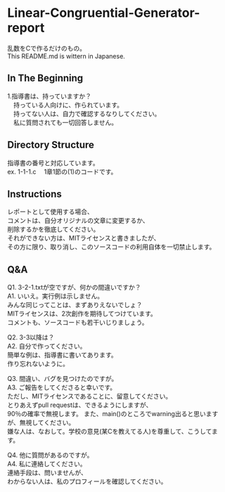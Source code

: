 # Linear-Congruential-Generator-report
乱数をCで作るだけのもの。<br>
This README.md is wittern in Japanese.

## In The Beginning
1.指導書は、持っていますか？ <br>
　持っている人向けに、作られています。<br>
　持ってない人は、自力で確認するなりしてください。<br>
　私に質問されても一切回答しません。<br>

## Directory Structure
指導書の番号と対応しています。<br>
ex. 1-1-1.c 　1章1節の(1)のコードです。

## Instructions
レポートとして使用する場合、<br>
コメントは、自分オリジナルの文章に変更するか、<br>
削除するかを徹底してください。<br>
それができない方は、MITライセンスと書きましたが、<br>
その方に限り、取り消し、このソースコードの利用自体を一切禁止します。<br>

## Q&A
 Q1.  3-2-1.txtが空ですが、何かの間違いですか？<br>
 A1.  いいえ。実行例は示しません。<br>
      みんな同じってことは、まずありえないでしょ？<br>
      MITライセンスは、2次創作を期待してつけています。<br>
      コメントも、ソースコードも若干いじりましょう。
 
 Q2.  3-3以降は？<br>
 A2.  自分で作ってください。<br>
      簡単な例は、指導書に書いてあります。<br>
      作り忘れないように。

 Q3.  間違い、バグを見つけたのですが。<br>
 A3.  ご報告をしてくださると幸いです。<br>
      ただし、MITライセンスであることに、留意してください。<br>
      とりあえずpull requestは、できるようにしますが、<br>
      90％の確率で無視します。<rr>
      また、main()のところでwarning出ると思いますが、無視してください。<br>
      嫌な人は、なおして。学校の意見(某Cを教えてる人)を尊重して、こうしてます。<br>
      
      
 Q4.  他に質問があるのですが。<br>
 A4.  私に連絡してください。<br>
      連絡手段は、問いませんが、<br>
      わからない人は、私のプロフィールを確認してください。
